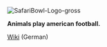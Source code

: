 ![SafariBowl-Logo-gross](https://github.com/milanvanzanten/SafariBowl/assets/4547497/79540f21-8628-49df-b092-74288c56c949)

**Animals play american football.**

[Wiki](http://milanovi.ch/safaribowl/wiki/) (German)
